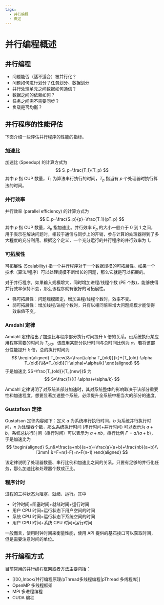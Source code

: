 ```yaml
---
tags:
  - 并行编程
  - 概述
---
```


# 并行编程概述

## 并行编程

- 问题能否（适不适合）被并行化？
- 问题如何进行划分？任务划分、数据划分
- 并行处理单元之间数据如何通信？
- 数据之间的依赖如何？
- 任务之间需不需要同步？
- 负载是否均衡？

## 并行程序的性能评估

下面介绍一些评估并行程序的性能的指标。

### 加速比

加速比 (Speedup) 的计算方式为
$$
S_p=\frac{T_1}{T_p}
$$
其中 $p$ 指 CUP 数量，$T_1$ 为算法串行执行的时间，$T_p$ 指当有 $p$ 个处理器时执行算法的时间。

### 并行效率

并行效率 (parallel efficiency) 的计算方式为
$$
E_p=\frac{S_p}{p}=\frac{T_1}{pT_p}
$$
其中 $p$ 指 CUP 数量，$S_p$ 指加速比。并行效率 $E_p$ 的大小一般介于 0 到 1 之间，用于表示在解决问题时，相较于通信与同步上的开销，参与计算的处理器得到了多大程度的充分利用。根据这个定义，一个充分运行的并行程序的并行效率为 1。

### 可拓展性

可拓展性 (Scalability) 指一个并行程序对于一个数据规模的可拓展性。如果一个技术（算法/程序）可以处理规模不断增长的问题，那么它就是可以拓展的。

对于并行程序，如果输入规模增大，同时增加进程/线程个数 (PE 个数)，能够使得并行效率保持不变，那么该程序就有很好的可拓展性。
- 强可拓展性：问题规模固定，增加进程/线程个数时，效率不变。
- 弱可拓展性：增加线程/进程个数时，只有以相同倍率增大问题规模才能使得效率值不变。

### Amdahl 定律

Amdahl 定律给出了加速比与程序部分执行时间提升 $k$ 倍的关系。设系统执行某应用程序需要的时间为 $T_{old}$，该应用某部分执行时间与总时间比例为 $\alpha$，若将该部分性能提升 $k$ 倍，总的执行时间为
$$
\begin{aligned}
T_{new}&=\frac{\alpha T_{old}}{k}+(T_{old}-\alpha T_{old})\\&=T_{old}[(1-\alpha)+\alpha/k]
\end{aligned}
$$
于是加速比 $S=\frac{T_{old}}{T_{new}}$ 为
$$
S=\frac{1}{(1-\alpha)+\alpha/k}
$$

Amdahl 定律说明了对系统某部分加速时，其对系统整体的影响取决于该部分重要性和加速程度。想要显著加速整个系统，必须提升全系统中相当大的部分的速度。

### Gustafson 定律

Gustafson 定律内容如下：定义 $a$ 为系统串行执行时间，$b$ 为系统并行执行时间，$n$ 为处理器个数，那么系统执行时间 (串行时间+并行时间) 可以表示为 $a+b$，系统总执行时间（串行时间）可以表示为 $a+nb$，串行比例 $F=a/(a+b)$，于是加速比为
$$
\begin{aligned}
S_n&=\frac{a+nb}{a+b}=\frac{a}{a+b}+\frac{nb}{a+b}\\[3mm]
&=F+n(1-F)=n-F(n-1)
\end{aligned}
$$

该定律说明了处理器数量、串行比例和加速比之间的关系。只要有足够的并行化任务，那么加速比和处理器个数成正比。

### 程序计时

进程的三种状态为阻塞、就绪、运行。其中
- 时钟时间=阻塞时间+就绪时间+运行时间
- 用户 CPU 时间=运行状态下用户空间的时间
- 系统 CPU 时间=运行状态下系统空间的时间
- 用户 CPU 时间+系统 CPU 时间=运行时间

一般而言，使用时钟时间来衡量性能，使用 API 提供的基石接口可以获取时间，但是需要注意时间的单位。

## 并行编程方式

目前常用的并行编程框架或者方法主要包括：
- [[00_Inbox/并行编程原理/pThread多线程编程|pThread 多线程库]]
- OpenMP 多线程框架
- MPI 多进程编程
- CUDA 编程